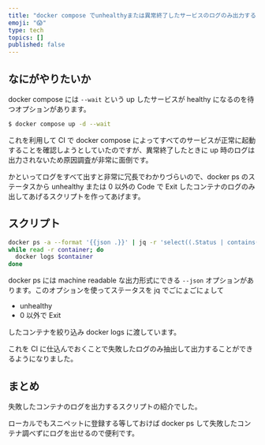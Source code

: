 ```yaml
---
title: "docker compose でunhealthyまたは異常終了したサービスのログのみ出力するスクリプト"
emoji: "😱"
type: tech
topics: []
published: false
---
```


## なにがやりたいか

docker compose には `--wait` という up したサービスが healthy になるのを待つオプションがあります。

```bash
$ docker compose up -d --wait
```

これを利用して CI で docker compose によってすべてのサービスが正常に起動することを確認しようとしていたのですが、異常終了したときに up 時のログは出力されないため原因調査が非常に面倒です。

かといってログをすべて出すと非常に冗長でわかりづらいので、docker ps のステータスから unhealthy または 0 以外の Code で Exit したコンテナのログのみ出してあげるスクリプトを作ってあげます。

## スクリプト

```bash
docker ps -a --format '{{json .}}' | jq -r 'select((.Status | contains("unhealthy")) or (.Status | contains("Exit") and (contains("Exited (0)") | not) )) | .Names' |
while read -r container; do
  docker logs $container
done
```

docker ps には machine readable な出力形式にできる `--json` オプションがあります。このオプションを使ってステータスを jq でごにょごにょして

- unhealthy
- 0 以外で Exit

したコンテナを絞り込み docker logs に渡しています。

これを CI に仕込んでおくことで失敗したログのみ抽出して出力することができるようになりました。

## まとめ

失敗したコンテナのログを出力するスクリプトの紹介でした。

ローカルでもスニペットに登録する等しておけば docker ps して失敗したコンテナ調べずにログを出せるので便利です。
